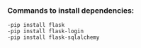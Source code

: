 ### Commands to install dependencies:
    -pip install flask
    -pip install flask-login
    -pip install flask-sqlalchemy